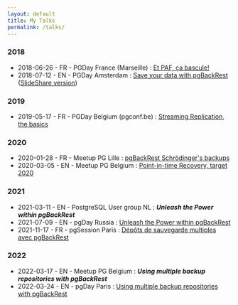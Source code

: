 ```yaml
---
layout: default
title: My Talks
permalink: /talks/
---
```


### 2018

* 2018-06-26 - FR - PGDay France (Marseille) : [Et PAF, ça bascule!](https://pgstef.github.io/talks/fr/PAF_PGDayFR_2018-06-26.html.gz)
* 2018-07-12 - EN - PGDay Amsterdam : [Save your data with pgBackRest](https://pgstef.github.io/talks/en/20180712_pgdayAmsterdam_pgBackRest.html.gz) ([SlideShare version](https://www.slideshare.net/PGDayAmsterdam/pgdayamsterdam-2018-stefan-fercot-save-your-data-with-pgbackrest))

### 2019

* 2019-05-17 - FR - PGDay Belgium (pgconf.be) : [Streaming Replication, the basics](https://pgstef.github.io/talks/en/20190517_pgconfBE_Streaming-Replication.reveal.pdf)

### 2020

* 2020-01-28 - FR - Meetup PG Lille : [pgBackRest Schrödinger's backups](https://pgstef.github.io/talks/fr/20200128_meetup_pgbackrest-schrodingers-backups.reveal.pdf)
* 2020-03-05 - EN - Meetup PG Belgium : [Point-in-time Recovery, target 2020](https://pgstef.github.io/talks/en/20200305_meetup_pitr-target-2020.reveal.pdf)

### 2021

* 2021-03-11 - EN - PostgreSQL User group NL : ***Unleash the Power within pgBackRest***
* 2021-07-09 - EN - pgDay Russia : [Unleash the Power within pgBackRest](https://pgstef.github.io/talks/en/20210709_pgdayru_Unleash-the-Power-within-pgBackRest.pdf)
* 2021-11-17 - FR - pgSession Paris : [Dépôts de sauvegarde multiples avec pgBackRest](https://pgstef.github.io/talks/fr/20211117_pgsession14_pgbackrest-multi-repo.reveal.pdf)

### 2022

* 2022-03-17 - EN - Meetup PG Belgium : ***Using multiple backup repositories with pgBackRest***
* 2022-03-24 - EN - pgDay Paris : [Using multiple backup repositories with pgBackRest](20220324_pgDayParis_Using-multiple-backup-repositories-with-pgBackRest.pdf)
